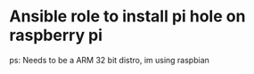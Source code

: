 # Ansible role to install pi hole on raspberry pi

ps: Needs to be a ARM 32 bit distro, im using raspbian
